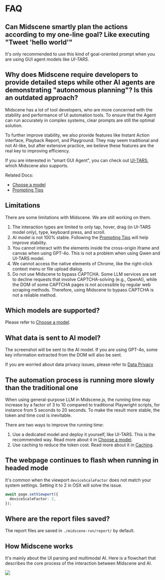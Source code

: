 # FAQ

## Can Midscene smartly plan the actions according to my one-line goal? Like executing "Tweet 'hello world'"

It's only recommended to use this kind of goal-oriented prompt when you are using GUI agent models like *UI-TARS*.

## Why does Midscene require developers to provide detailed steps while other AI agents are demonstrating "autonomous planning"? Is this an outdated approach?

Midscene has a lot of tool developers, who are more concerned with the stability and performance of UI automation tools. To ensure that the Agent can run accurately in complex systems, clear prompts are still the optimal solution.

To further improve stability, we also provide features like Instant Action interface, Playback Report, and Playground. They may seem traditional and not AI-like, but after extensive practice, we believe these features are the real key to improving efficiency.

If you are interested in "smart GUI Agent", you can check out [UI-TARS](https://github.com/bytedance/ui-tars), which Midscene also supports.

Related Docs: 
* [Choose a model](./choose-a-model)
* [Prompting Tips](./prompting-tips)

## Limitations

There are some limitations with Midscene. We are still working on them.

1. The interaction types are limited to only tap, hover, drag (in UI-TARS model only), type, keyboard press, and scroll.
2. AI model is not 100% stable. Following the [Prompting Tips](./prompting-tips) will help improve stability.
3. You cannot interact with the elements inside the cross-origin iframe and canvas when using GPT-4o. This is not a problem when using Qwen and UI-TARS model.
4. We cannot access the native elements of Chrome, like the right-click context menu or file upload dialog.
5. Do not use Midscene to bypass CAPTCHA. Some LLM services are set to decline requests that involve CAPTCHA-solving (e.g., OpenAI), while the DOM of some CAPTCHA pages is not accessible by regular web scraping methods. Therefore, using Midscene to bypass CAPTCHA is not a reliable method.

## Which models are supported?

Please refer to [Choose a model](./choose-a-model).

## What data is sent to AI model?

The screenshot will be sent to the AI model. If you are using GPT-4o, some key information extracted from the DOM will also be sent.

⁠If you are worried about data privacy issues, please refer to [Data Privacy](./data-privacy)

## The automation process is running more slowly than the traditional one

When using general-purpose LLM in Midscene.js, the running time may increase by a factor of 3 to 10 compared to traditional Playwright scripts, for instance from 5 seconds to 20 seconds. To make the result more stable, the token and time cost is inevitable.

There are two ways to improve the running time:
1. Use a dedicated model and deploy it yourself, like UI-TARS. This is the recommended way. Read more about it in [Choose a model](./choose-a-model).
2. Use caching to reduce the token cost. Read more about it in [Caching](./caching).

## The webpage continues to flash when running in headed mode

It's common when the viewport `deviceScaleFactor` does not match your system settings. Setting it to 2 in OSX will solve the issue.

```typescript
await page.setViewport({
  deviceScaleFactor: 2,
});
```

## Where are the report files saved?

The report files are saved in `./midscene-run/report/` by default.

## How Midscene works

It's mainly about the UI parsing and multimodal AI. Here is a flowchart that describes the core process of the interaction between Midscene and AI.

![](/flow.png)
